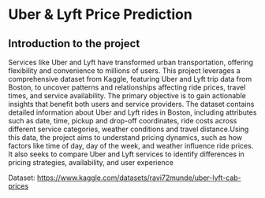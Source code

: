 # Uber & Lyft Price Prediction

## Introduction to the project

Services like Uber and Lyft have transformed urban transportation, offering flexibility and convenience to millions of users. This project leverages a comprehensive dataset from Kaggle, featuring Uber and Lyft trip data from Boston, to uncover patterns and relationships affecting ride prices, travel times, and service availability. The primary objective is to gain actionable insights that benefit both users and service providers.
The dataset contains detailed information about Uber and Lyft rides in Boston, including attributes such as date, time, pickup and drop-off coordinates, ride costs across different service categories, weather conditions and  travel distance.Using this data, the project aims to understand pricing dynamics, such as how factors like time of day, day of the week, and weather influence ride prices. It also seeks to compare Uber and Lyft services to identify differences in pricing strategies, availability, and user experience

 Dataset: https://www.kaggle.com/datasets/ravi72munde/uber-lyft-cab-prices
